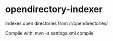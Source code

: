# opendirectory-indexer
Indexes open directories from /r/opendirectories/

Compile with: mvn -s settings.xml compile
